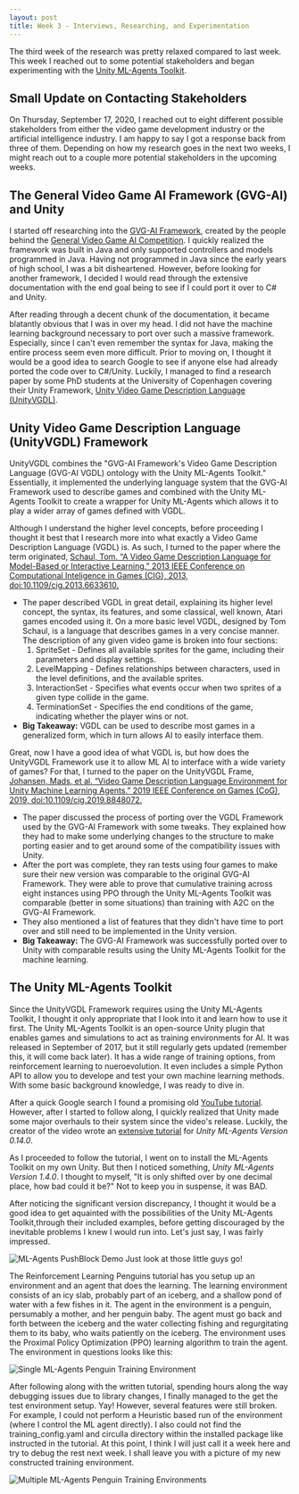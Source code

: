```yaml
---
layout: post
title: Week 3 - Interviews, Researching, and Experimentation
---
```


The third week of the research was pretty relaxed compared to last week. This week I reached out to some potential stakeholders and began experimenting with the [Unity ML-Agents Toolkit](https://github.com/Unity-Technologies/ml-agents).

## Small Update on Contacting Stakeholders

On Thursday, September 17, 2020, I reached out to eight different possible stakeholders from either the video game development industry or the artificial intelligence industry. I am happy to say I got a response back from three of them. Depending on how my research goes in the next two weeks, I might reach out to a couple more potential stakeholders in the upcoming weeks.

## The General Video Game AI Framework (GVG-AI) and Unity

I started off researching into the [GVG-AI Framework](https://github.com/GAIGResearch/gvgai/wiki), created by the people behind the [General Video Game AI Competition](http://www.gvgai.net/). I quickly realized the framework was built in Java and only supported controllers and models programmed in Java. Having not programmed in Java since the early years of high school, I was a bit disheartened. However, before looking for another framework, I decided I would read through the extensive documentation with the end goal being to see if I could port it over to C# and Unity. 

After reading through a decent chunk of the documentation, it became blatantly obvious that I was in over my head. I did not have the machine learning background necessary to port over such a massive framework. Especially, since I can't even remember the syntax for Java, making the entire process seem even more difficult. Prior to moving on, I thought it would be a good idea to search Google to see if anyone else had already ported the code over to C#/Unity. Luckily, I managed to find a research paper by some PhD students at the University of Copenhagen covering their Unity Framework, [Unity Video Game Description Language (UnityVGDL)](https://github.com/pyjamads/UnityVGDL).

## Unity Video Game Description Language (UnityVGDL) Framework

UnityVGDL combines the "GVG-AI Framework's Video Game Description Language (GVG-AI VGDL) ontology with the Unity ML-Agents Toolkit." Essentially, it implemented the underlying language system that the GVG-AI Framework used to describe games and combined with the Unity ML-Agents Toolkit to create a wrapper for Unity ML-Agents which allows it to play a wider array of games defined with VGDL.

Although I understand the higher level concepts, before proceeding I thought it best that I research more into what exactly a Video Game Description Language (VGDL) is. As such, I turned to the paper where the term originated, [Schaul, Tom. “A Video Game Description Language for Model-Based or Interactive Learning.” 2013 IEEE Conference on Computational Inteligence in Games (CIG), 2013, doi:10.1109/cig.2013.6633610.](http://people.idsia.ch/~tom/publications/pyvgdl.pdf) 
- The paper described VGDL in great detail, explaining its higher level concept, the syntax, its features, and some classical, well known, Atari games encoded using it. On a more basic level VGDL, designed by Tom Schaul, is a language that describes games in a very concise manner. The description of any given video game is broken into four sections:
  1. SpriteSet - Defines all available sprites for the game, including their parameters and display settings.
  2. LevelMapping - Defines relationships between characters, used in the level definitions, and the available sprites.
  3. InteractionSet - Specifies what events occur when two sprites of a given type collide in the game.
  4. TerminationSet - Specifies the end conditions of the game, indicating whether the player wins or not.
- **Big Takeaway:** VGDL can be used to describe most games in a generalized form, which in turn allows AI to easily interface them. 

Great, now I have a good idea of what VGDL is, but how does the UnityVGDL Framework use it to allow ML AI to interface with a wide variety of games? For that, I turned to the paper on the UnityVGDL Frame, [Johansen, Mads, et al. “Video Game Description Language Environment for Unity Machine Learning Agents.” 2019 IEEE Conference on Games (CoG), 2019, doi:10.1109/cig.2019.8848072.](https://ieee-cog.org/2019/papers/paper_209.pdf)
- The paper discussed the process of porting over the VGDL Framework used by the GVG-AI Framework with some tweaks. They explained how they had to make some underlying changes to the structure to make porting easier and to get around some of the compatibility issues with Unity.
- After the port was complete, they ran tests using four games to make sure their new version was comparable to the original GVG-AI Framework. They were able to prove that cumulative training across eight instances using PPO through the Unity ML-Agents Toolkit was comparable (better in some situations) than training with A2C on the GVG-AI Framework.
- They also mentioned a list of features that they didn't have time to port over and still need to be implemented in the Unity version.
- **Big Takeaway:** The GVG-AI Framework was successfully ported over to Unity with comparable results using the Unity ML-Agents Toolkit for the machine learning.


## The Unity ML-Agents Toolkit

Since the UnityVGDL Framework requires using the Unity ML-Agents Toolkit, I thought it only appropriate that I look into it and learn how to use it first. The Unity ML-Agents Toolkit is an open-source Unity plugin that enables games and simulations to act as training environments for AI. It was released in September of 2017, but it still regularly gets updated (remember this, it will come back later). It has a wide range of training options, from reinforcement learning to nueroevolution. It even includes a simple Python API to allow you to develope and test your own machine learning methods. With some basic background knowledge, I was ready to dive in.

After a quick Google search I found a promising old [YouTube tutorial](https://www.youtube.com/watch?v=axF_nHHchFQ). However, after I started to follow along, I quickly realized that Unity made some major overhauls to their system since the video's release. Luckily, the creator of the video wrote an [extensive tutorial](https://www.immersivelimit.com/tutorials/unity-ml-agents-penguins) for *Unity ML-Agents Version 0.14.0*.

As I proceeded to follow the tutorial, I went on to install the ML-Agents Toolkit on my own Unity. But then I noticed something, *Unity ML-Agents Version 1.4.0*. I thought to myself, "It is only shifted over by one decimal place, how bad could it be?" Not to keep you in suspense, it was BAD.

After noticing the significant version discrepancy, I thought it would be a good idea to get aquainted with the possibilities of the Unity ML-Agents Toolkit,through their included examples, before getting discouraged by the inevitable problems I knew I would run into. Let's just say, I was fairly impressed.

![ML-Agents PushBlock Demo](https://i.imgur.com/DyadSMQ.gif "ML-Agents PushBlock Demo")
Just look at those little guys go!

The Reinforcement Learning Penguins tutorial has you setup up an environment and an agent that does the learning. The learning environment consists of an icy slab, probably part of an iceberg, and a shallow pond of water with a few fishes in it. The agent in the environment is a penguin, persumably a mother, and her penguin baby. The agent must go back and forth between the iceberg and the water collecting fishing and regurgitating them to its baby, who waits patiently on the iceberg. The environment uses the Proximal Policy Optimization (PPO) learning algorithm to train the agent. The environment in questions looks like this:

![Single ML-Agents Penguin Training Environment](https://i.imgur.com/QIABCBC.png "Single ML-Agents Penguin Training Environment")

After following along with the written tutorial, spending hours along the way debugging issues due to library changes, I finally managed to the get the test environment setup. Yay! However, several features were still broken. For example, I could not perform a Heuristic based run of the environment (where I control the ML agent directly). I also could not find the training_config.yaml and circulla directory within the installed package like instructed in the tutorial. At this point, I think I will just call it a week here and try to debug the rest next week. I shall leave you with a picture of my new constructed training environment.

![Multiple ML-Agents Penguin Training Environments](https://i.imgur.com/qVSJaYc.png "Multiple ML-Agents Penguin Training Environments")
